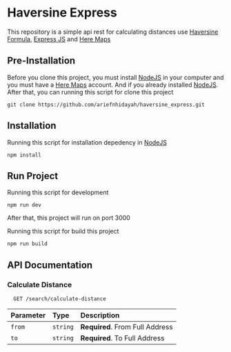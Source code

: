 # Haversine Express
This repository is a simple api rest for calculating distances use [Haversine Formula](https://en.wikipedia.org/wiki/Haversine_formula), [Express JS](https://expressjs.com/) and [Here Maps](https://www.here.com/)

## Pre-Installation
Before you clone this project, you must install [NodeJS](https://nodejs.org/en/) in your computer and you must have a [Here Maps](https://www.here.com/) account. And if you already installed [NodeJS](https://nodejs.org/en/). After that, you can running this script for clone this project
```
git clone https://github.com/ariefnhidayah/haversine_express.git
```
## Installation
Running this script for installation depedency in [NodeJS](https://nodejs.org/en/)
```
npm install
```
## Run Project
Running this script for development
```
npm run dev
```
After that, this project will run on port 3000

Running this script for build this project
```
npm run build
```
## API Documentation
### Calculate Distance
```
  GET /search/calculate-distance
```

| Parameter | Type     | Description                |
| :-------- | :------- | :------------------------- |
| `from` | `string` | **Required**. From Full Address |
| `to` | `string` | **Required**. To Full Address |
